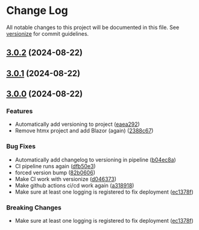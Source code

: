 # Change Log

All notable changes to this project will be documented in this file. See [versionize](https://github.com/versionize/versionize) for commit guidelines.

<a name="3.0.2"></a>
## [3.0.2](https://www.github.com/timohermans/budget/releases/tag/v3.0.2) (2024-08-22)

<a name="3.0.1"></a>
## [3.0.1](https://www.github.com/timohermans/budget/releases/tag/v3.0.1) (2024-08-22)

<a name="3.0.0"></a>
## [3.0.0](https://www.github.com/timohermans/budget/releases/tag/v3.0.0) (2024-08-22)

### Features

* Automatically add versioning to project ([eaea292](https://www.github.com/timohermans/budget/commit/eaea292c943bb11471f79b312723bc16f013348e))
* Remove htmx project and add Blazor (again) ([2388c67](https://www.github.com/timohermans/budget/commit/2388c67a5fa25cd6a118a9dd6bd39cf67a0c3b9c))

### Bug Fixes

* Automatically add changelog to versioning in pipeline ([b04ec8a](https://www.github.com/timohermans/budget/commit/b04ec8a3b47f1f83a217d807d1d4a3a386ddaaaf))
* CI pipeline runs again ([dfb50e3](https://www.github.com/timohermans/budget/commit/dfb50e34c410476db790ed2e47f4d635a3fe514f))
* forced version bump ([82b0606](https://www.github.com/timohermans/budget/commit/82b0606d93b5c95057bf406d1a64cfdf23d6b510))
* Make CI work with versionize ([d046373](https://www.github.com/timohermans/budget/commit/d046373bd20c1fad669670781a7cc1163771275c))
* Make github actions ci/cd work again ([a318918](https://www.github.com/timohermans/budget/commit/a3189180c9db5d2e57aeba137ab4e17e44c04452))
* Make sure at least one logging is registered to fix deployment ([ec1378f](https://www.github.com/timohermans/budget/commit/ec1378f57fd6b5f067faa41adf00a4a18b988b85))

### Breaking Changes

* Make sure at least one logging is registered to fix deployment ([ec1378f](https://www.github.com/timohermans/budget/commit/ec1378f57fd6b5f067faa41adf00a4a18b988b85))
